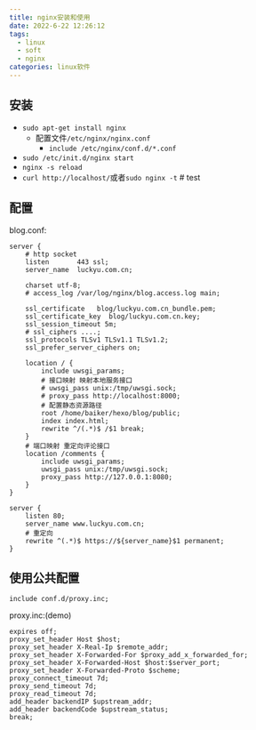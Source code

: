```yaml
---
title: nginx安装和使用
date: 2022-6-22 12:26:12
tags:
  - linux
  - soft
  - nginx
categories: linux软件
---
```


安装
---

- `sudo apt-get install nginx`
    - 配置文件`/etc/nginx/nginx.conf`
        - `include /etc/nginx/conf.d/*.conf`
- `sudo /etc/init.d/nginx start`
- `nginx -s reload`
- `curl http://localhost/`或者`sudo nginx -t` # test

配置
---

blog.conf:

```config
server {
    # http socket
    listen       443 ssl;
    server_name  luckyu.com.cn;

    charset utf-8;
    # access_log /var/log/nginx/blog.access.log main;

    ssl_certificate   blog/luckyu.com.cn_bundle.pem;
    ssl_certificate_key  blog/luckyu.com.cn.key;
    ssl_session_timeout 5m;
    # ssl_ciphers ....;
    ssl_protocols TLSv1 TLSv1.1 TLSv1.2;
    ssl_prefer_server_ciphers on;

    location / {
        include uwsgi_params;
        # 接口映射 映射本地服务接口
        # uwsgi_pass unix:/tmp/uwsgi.sock;
        # proxy_pass http://localhost:8000;
        # 配置静态资源路径
        root /home/baiker/hexo/blog/public;
        index index.html;
        rewrite ^/(.*)$ /$1 break;
    }
    # 端口映射 重定向评论接口
    location /comments {
        include uwsgi_params;
        uwsgi_pass unix:/tmp/uwsgi.sock;
        proxy_pass http://127.0.0.1:8080;
    }
}

server {
    listen 80;
    server_name www.luckyu.com.cn;
    # 重定向
    rewrite ^(.*)$ https://${server_name}$1 permanent;
}
```

使用公共配置
---

`include conf.d/proxy.inc;`

proxy.inc:(demo)

```
expires off;
proxy_set_header Host $host;
proxy_set_header X-Real-Ip $remote_addr;
proxy_set_header X-Forwarded-For $proxy_add_x_forwarded_for;
proxy_set_header X-Forwarded-Host $host:$server_port;
proxy_set_header X-Forwarded-Proto $scheme;
proxy_connect_timeout 7d;
proxy_send_timeout 7d;
proxy_read_timeout 7d;
add_header backendIP $upstream_addr;
add_header backendCode $upstream_status;
break;
```
